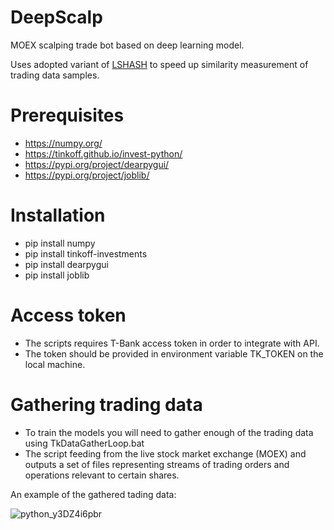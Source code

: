 
# DeepScalp

MOEX scalping trade bot based on deep learning model.

Uses adopted variant of [LSHASH](https://github.com/kayzhu/LSHash) to speed up similarity measurement of trading data samples.

# Prerequisites

* https://numpy.org/
* https://tinkoff.github.io/invest-python/
* https://pypi.org/project/dearpygui/
* https://pypi.org/project/joblib/

# Installation

* pip install numpy
* pip install tinkoff-investments
* pip install dearpygui
* pip install joblib

# Access token

* The scripts requires T-Bank access token in order to integrate with API. 
* The token should be provided in environment variable TK_TOKEN on the local machine.

# Gathering trading data

* To train the models you will need to gather enough of the trading data using TkDataGatherLoop.bat
* The script feeding from the live stock market exchange (MOEX) and outputs a set of files representing streams of trading orders and operations relevant to certain shares.

An example of the gathered tading data:

![python_y3DZ4i6pbr](https://github.com/user-attachments/assets/509091af-7e51-4e83-8aaa-c364a2a04b98)
